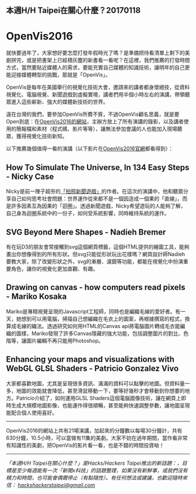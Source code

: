 ## 本週H/H Taipei在關心什麼？20170118
# OpenVis2016

就快要過年了，大家想好要怎麼打發年假時光了嗎？是準備把待看清單上剩下的美劇拼完，或是把書架上已經積灰塵的新書看一看呢？在這裡，我們推薦的打發時間方式，當然要貼近媒體人的需求，要能充實自己媒體的知識技術，讓明年的自己更能迎接媒體轉型的挑戰，那就是「OpenVis」。

OpenVis是每年在美國舉行的視覺化技術大會，邀請來的講者都身懷絕技，從資料視覺化、電腦視覺、新聞遊戲到虛擬實境，講者們用半個小時左右的演講，帶領聽眾進入這些嶄新、強大的媒體新技術的世界。

遠在台灣的我們，要參加OpenVis所費不貲，不過OpenVis顧名思義，就是要Open到底：在[OpenVis2016的網站](https://openvisconf.com/2016/#videos)，主辦方放上了所有演講的錄影，以及講者使用的簡報檔和素材（程式碼、影片等等），讓無法參加會議的人也能加入現場聽眾，獲得視覺化技術新知。

以下推薦幾個值得一看的演講（以下影片在[OpenVis2016官網](https://openvisconf.com/2016/#videos)都看得到）：

## How To Simulate The Universe, In 134 Easy Steps - Nicky Case

Nicky是前一陣子超夯的[「拍照新聞遊戲」](https://ncase.itch.io/wbwwb)的作者。在這次的演講中，他和聽眾分享自己如何思考社會問題：世界運作從來都不是一個因造成一個果的「直線」，而是許多因素互為因果的「迴圈」。透過新聞遊戲，Nicky希望遊玩的人能夠了解，自己身為迴圈系統中的一份子，如何受系統影響，同時維持系統的運作。

## SVG Beyond Mere Shapes - Nadieh Bremer

有在玩D3的朋友會常接觸到svg這個網頁標籤，這個HTML提供的繪圖工具，能夠畫出你想像得到的所有形狀。但svg只能從形狀玩出花樣嗎？網頁設計師Nadieh要教大家，除了改變形狀之外，svg的漸層、濾鏡等功能，都能在視覺化中扮演重要角色，讓你的視覺化更加直觀、有趣。

## Drawing on canvas - how computers read pixels - Mariko Kosaka

Mariko是專精視覺呈現的Javascript工程師，同時也是編織毛線的愛好者。有一天，她想到可以用電腦，掃描自己想編織在毛衣上的圖案，再根據撰寫的程式，換算成毛線的織法。透過研究如何用HTML的Canvas api將電腦圖片轉成毛衣能編織的圖樣，Mariko發現了許多Canvas隱藏的強大功能，包括調整圖片的對比、色階等，讓圖片編輯不再只能用Photoshop。

## Enhancing your maps and visualizations with WebGL GLSL Shaders - Patricio Gonzalez Vivo

大家都喜歡地圖，尤其是呈現很多資訊、滿滿的資料可以點擊的地圖。但資料量一多，地圖的效能就會降低，甚至滑鼠移動一下，要等好幾秒才會移動到你想要的地方。Patricio介紹了，如何運用GLSL Shaders這個電腦圖像技術，讓在網頁上即時生成大規模地圖影像，也能運作得很順暢，甚至能夠快速調整參數，讓地圖呈現能配合個人使用喜好。

---
OpenVis2016的網站上共有21場演講，加起來的分鐘數以每場30分鐘計，共有630分鐘，10.5小時，可以當做有11集的美劇。大家不妨在過年期間，當作看非常有知識性的美劇，把OpenVis的影片看一看，也是不錯的時間投資呦！

---
*「本週H/H Taipei在關心什麼？」是Hacks/Hackers Taipei推出的新話題：，目標是至少每週能有一次「新聞x科技」的話題整理，如果沒有新鮮事，或我們沒有精力和時間，也可能會偶爾停止（有點隨性）。有任何想法或建議，也歡迎隨時來信： <hackshackerstaipei@gmail.com>*
